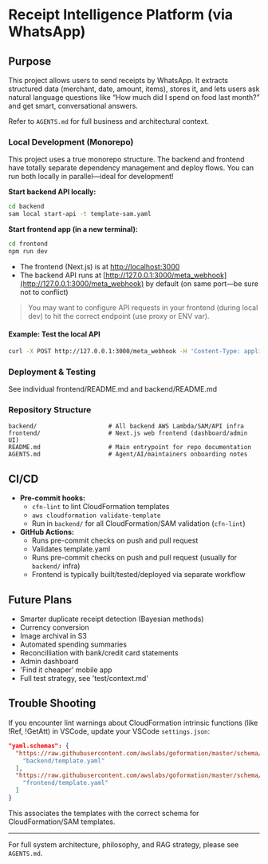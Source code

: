 # Receipt Intelligence Platform (via WhatsApp)

## Purpose
This project allows users to send receipts by WhatsApp. It extracts structured data (merchant, date, amount, items), stores it, and lets users ask natural language questions like “How much did I spend on food last month?” and get smart, conversational answers.

Refer to `AGENTS.md` for full business and architectural context.

### Local Development (Monorepo)

This project uses a true monorepo structure. The backend and frontend have totally separate dependency management and deploy flows. You can run both locally in parallel—ideal for development!

**Start backend API locally:**
```bash
cd backend
sam local start-api -t template-sam.yaml
```

**Start frontend app (in a new terminal):**
```bash
cd frontend
npm run dev
```

- The frontend (Next.js) is at [http://localhost:3000](http://localhost:3000)
- The backend API runs at [http://127.0.0.1:3000/meta_webhook](http://127.0.0.1:3000/meta_webhook) by default (on same port—be sure not to conflict)

> You may want to configure API requests in your frontend (during local dev) to hit the correct endpoint (use proxy or ENV var).

#### Example: Test the local API
```bash
curl -X POST http://127.0.0.1:3000/meta_webhook -H 'Content-Type: application/json' -d '{"hello":"world"}'
```

### Deployment & Testing
See individual frontend/README.md and backend/README.md

### Repository Structure
```
backend/                    # All backend AWS Lambda/SAM/API infra
frontend/                   # Next.js web frontend (dashboard/admin UI)
README.md                   # Main entrypoint for repo documentation
AGENTS.md                   # Agent/AI/maintainers onboarding notes
```

## CI/CD

- **Pre-commit hooks:**
  - `cfn-lint` to lint CloudFormation templates
  - `aws cloudformation validate-template`
  - Run in `backend/` for all CloudFormation/SAM validation (`cfn-lint`)
- **GitHub Actions:**
  - Runs pre-commit checks on push and pull request
  - Validates template.yaml
  - Runs pre-commit checks on push and pull request (usually for `backend/` infra)
  - Frontend is typically built/tested/deployed via separate workflow

## Future Plans

- Smarter duplicate receipt detection (Bayesian methods)
- Currency conversion
- Image archival in S3
- Automated spending summaries
- Reconcilliation with bank/credit card statements
- Admin dashboard
- 'Find it cheaper' mobile app
- Full test strategy, see 'test/context.md'

## Trouble Shooting
If you encounter lint warnings about CloudFormation intrinsic functions (like !Ref, !GetAtt) in VSCode, update your VSCode `settings.json`:

```json
"yaml.schemas": {
  "https://raw.githubusercontent.com/awslabs/goformation/master/schema/cloudformation.schema.json": [
    "backend/template.yaml"
  ],
  "https://raw.githubusercontent.com/awslabs/goformation/master/schema/cloudformation.schema.json": [
    "frontend/template.yaml"
  ]
}
```
This associates the templates with the correct schema for CloudFormation/SAM templates.

---

For full system architecture, philosophy, and RAG strategy, please see `AGENTS.md`.